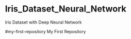 # Iris_Dataset_Neural_Network
Iris Dataset with Deep Neural Network

#my-first-repository
My First Repository
